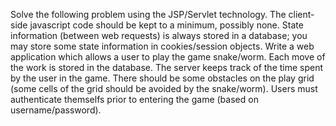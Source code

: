 Solve the following problem using the JSP/Servlet technology. The client-side javascript code should be kept to a minimum, possibly none. State information (between web requests) is always stored in a database; you may store some state information in cookies/session objects. Write a web application which allows a user to play the game snake/worm. Each move of the work is stored in the database. The server keeps track of the time spent by the user in the game. There should be some obstacles on the play grid (some cells of the grid should be avoided by the snake/worm). Users must authenticate themselfs prior to entering the game (based on username/password).
